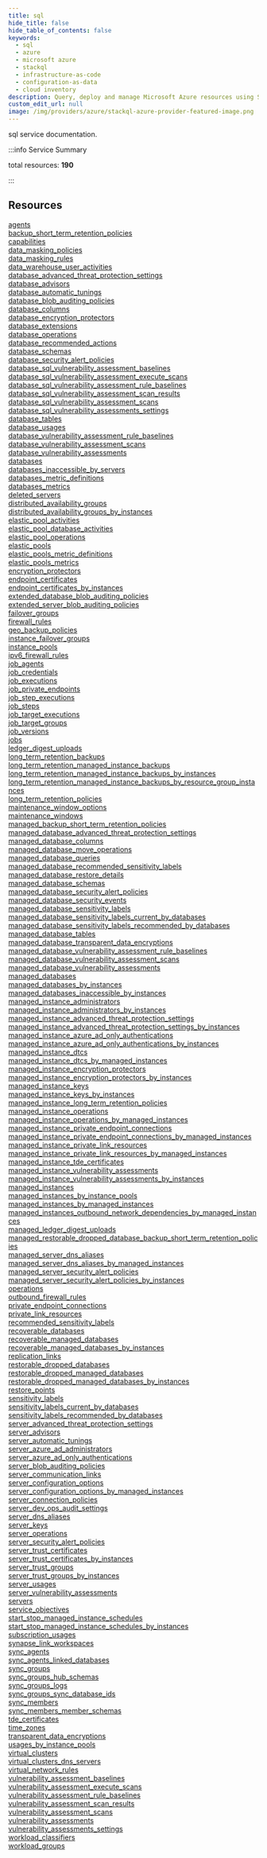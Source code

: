 ```yaml
---
title: sql
hide_title: false
hide_table_of_contents: false
keywords:
  - sql
  - azure
  - microsoft azure
  - stackql
  - infrastructure-as-code
  - configuration-as-data
  - cloud inventory
description: Query, deploy and manage Microsoft Azure resources using SQL
custom_edit_url: null
image: /img/providers/azure/stackql-azure-provider-featured-image.png
---
```


sql service documentation.

:::info Service Summary

<div class="row">
<div class="providerDocColumn">
<span>total resources:&nbsp;<b>190</b></span><br />
</div>
</div>

:::

## Resources
<div class="row">
<div class="providerDocColumn">
<a href="/providers/azure/sql/agents/">agents</a><br />
<a href="/providers/azure/sql/backup_short_term_retention_policies/">backup_short_term_retention_policies</a><br />
<a href="/providers/azure/sql/capabilities/">capabilities</a><br />
<a href="/providers/azure/sql/data_masking_policies/">data_masking_policies</a><br />
<a href="/providers/azure/sql/data_masking_rules/">data_masking_rules</a><br />
<a href="/providers/azure/sql/data_warehouse_user_activities/">data_warehouse_user_activities</a><br />
<a href="/providers/azure/sql/database_advanced_threat_protection_settings/">database_advanced_threat_protection_settings</a><br />
<a href="/providers/azure/sql/database_advisors/">database_advisors</a><br />
<a href="/providers/azure/sql/database_automatic_tunings/">database_automatic_tunings</a><br />
<a href="/providers/azure/sql/database_blob_auditing_policies/">database_blob_auditing_policies</a><br />
<a href="/providers/azure/sql/database_columns/">database_columns</a><br />
<a href="/providers/azure/sql/database_encryption_protectors/">database_encryption_protectors</a><br />
<a href="/providers/azure/sql/database_extensions/">database_extensions</a><br />
<a href="/providers/azure/sql/database_operations/">database_operations</a><br />
<a href="/providers/azure/sql/database_recommended_actions/">database_recommended_actions</a><br />
<a href="/providers/azure/sql/database_schemas/">database_schemas</a><br />
<a href="/providers/azure/sql/database_security_alert_policies/">database_security_alert_policies</a><br />
<a href="/providers/azure/sql/database_sql_vulnerability_assessment_baselines/">database_sql_vulnerability_assessment_baselines</a><br />
<a href="/providers/azure/sql/database_sql_vulnerability_assessment_execute_scans/">database_sql_vulnerability_assessment_execute_scans</a><br />
<a href="/providers/azure/sql/database_sql_vulnerability_assessment_rule_baselines/">database_sql_vulnerability_assessment_rule_baselines</a><br />
<a href="/providers/azure/sql/database_sql_vulnerability_assessment_scan_results/">database_sql_vulnerability_assessment_scan_results</a><br />
<a href="/providers/azure/sql/database_sql_vulnerability_assessment_scans/">database_sql_vulnerability_assessment_scans</a><br />
<a href="/providers/azure/sql/database_sql_vulnerability_assessments_settings/">database_sql_vulnerability_assessments_settings</a><br />
<a href="/providers/azure/sql/database_tables/">database_tables</a><br />
<a href="/providers/azure/sql/database_usages/">database_usages</a><br />
<a href="/providers/azure/sql/database_vulnerability_assessment_rule_baselines/">database_vulnerability_assessment_rule_baselines</a><br />
<a href="/providers/azure/sql/database_vulnerability_assessment_scans/">database_vulnerability_assessment_scans</a><br />
<a href="/providers/azure/sql/database_vulnerability_assessments/">database_vulnerability_assessments</a><br />
<a href="/providers/azure/sql/databases/">databases</a><br />
<a href="/providers/azure/sql/databases_inaccessible_by_servers/">databases_inaccessible_by_servers</a><br />
<a href="/providers/azure/sql/databases_metric_definitions/">databases_metric_definitions</a><br />
<a href="/providers/azure/sql/databases_metrics/">databases_metrics</a><br />
<a href="/providers/azure/sql/deleted_servers/">deleted_servers</a><br />
<a href="/providers/azure/sql/distributed_availability_groups/">distributed_availability_groups</a><br />
<a href="/providers/azure/sql/distributed_availability_groups_by_instances/">distributed_availability_groups_by_instances</a><br />
<a href="/providers/azure/sql/elastic_pool_activities/">elastic_pool_activities</a><br />
<a href="/providers/azure/sql/elastic_pool_database_activities/">elastic_pool_database_activities</a><br />
<a href="/providers/azure/sql/elastic_pool_operations/">elastic_pool_operations</a><br />
<a href="/providers/azure/sql/elastic_pools/">elastic_pools</a><br />
<a href="/providers/azure/sql/elastic_pools_metric_definitions/">elastic_pools_metric_definitions</a><br />
<a href="/providers/azure/sql/elastic_pools_metrics/">elastic_pools_metrics</a><br />
<a href="/providers/azure/sql/encryption_protectors/">encryption_protectors</a><br />
<a href="/providers/azure/sql/endpoint_certificates/">endpoint_certificates</a><br />
<a href="/providers/azure/sql/endpoint_certificates_by_instances/">endpoint_certificates_by_instances</a><br />
<a href="/providers/azure/sql/extended_database_blob_auditing_policies/">extended_database_blob_auditing_policies</a><br />
<a href="/providers/azure/sql/extended_server_blob_auditing_policies/">extended_server_blob_auditing_policies</a><br />
<a href="/providers/azure/sql/failover_groups/">failover_groups</a><br />
<a href="/providers/azure/sql/firewall_rules/">firewall_rules</a><br />
<a href="/providers/azure/sql/geo_backup_policies/">geo_backup_policies</a><br />
<a href="/providers/azure/sql/instance_failover_groups/">instance_failover_groups</a><br />
<a href="/providers/azure/sql/instance_pools/">instance_pools</a><br />
<a href="/providers/azure/sql/ipv6_firewall_rules/">ipv6_firewall_rules</a><br />
<a href="/providers/azure/sql/job_agents/">job_agents</a><br />
<a href="/providers/azure/sql/job_credentials/">job_credentials</a><br />
<a href="/providers/azure/sql/job_executions/">job_executions</a><br />
<a href="/providers/azure/sql/job_private_endpoints/">job_private_endpoints</a><br />
<a href="/providers/azure/sql/job_step_executions/">job_step_executions</a><br />
<a href="/providers/azure/sql/job_steps/">job_steps</a><br />
<a href="/providers/azure/sql/job_target_executions/">job_target_executions</a><br />
<a href="/providers/azure/sql/job_target_groups/">job_target_groups</a><br />
<a href="/providers/azure/sql/job_versions/">job_versions</a><br />
<a href="/providers/azure/sql/jobs/">jobs</a><br />
<a href="/providers/azure/sql/ledger_digest_uploads/">ledger_digest_uploads</a><br />
<a href="/providers/azure/sql/long_term_retention_backups/">long_term_retention_backups</a><br />
<a href="/providers/azure/sql/long_term_retention_managed_instance_backups/">long_term_retention_managed_instance_backups</a><br />
<a href="/providers/azure/sql/long_term_retention_managed_instance_backups_by_instances/">long_term_retention_managed_instance_backups_by_instances</a><br />
<a href="/providers/azure/sql/long_term_retention_managed_instance_backups_by_resource_group_instances/">long_term_retention_managed_instance_backups_by_resource_group_instances</a><br />
<a href="/providers/azure/sql/long_term_retention_policies/">long_term_retention_policies</a><br />
<a href="/providers/azure/sql/maintenance_window_options/">maintenance_window_options</a><br />
<a href="/providers/azure/sql/maintenance_windows/">maintenance_windows</a><br />
<a href="/providers/azure/sql/managed_backup_short_term_retention_policies/">managed_backup_short_term_retention_policies</a><br />
<a href="/providers/azure/sql/managed_database_advanced_threat_protection_settings/">managed_database_advanced_threat_protection_settings</a><br />
<a href="/providers/azure/sql/managed_database_columns/">managed_database_columns</a><br />
<a href="/providers/azure/sql/managed_database_move_operations/">managed_database_move_operations</a><br />
<a href="/providers/azure/sql/managed_database_queries/">managed_database_queries</a><br />
<a href="/providers/azure/sql/managed_database_recommended_sensitivity_labels/">managed_database_recommended_sensitivity_labels</a><br />
<a href="/providers/azure/sql/managed_database_restore_details/">managed_database_restore_details</a><br />
<a href="/providers/azure/sql/managed_database_schemas/">managed_database_schemas</a><br />
<a href="/providers/azure/sql/managed_database_security_alert_policies/">managed_database_security_alert_policies</a><br />
<a href="/providers/azure/sql/managed_database_security_events/">managed_database_security_events</a><br />
<a href="/providers/azure/sql/managed_database_sensitivity_labels/">managed_database_sensitivity_labels</a><br />
<a href="/providers/azure/sql/managed_database_sensitivity_labels_current_by_databases/">managed_database_sensitivity_labels_current_by_databases</a><br />
<a href="/providers/azure/sql/managed_database_sensitivity_labels_recommended_by_databases/">managed_database_sensitivity_labels_recommended_by_databases</a><br />
<a href="/providers/azure/sql/managed_database_tables/">managed_database_tables</a><br />
<a href="/providers/azure/sql/managed_database_transparent_data_encryptions/">managed_database_transparent_data_encryptions</a><br />
<a href="/providers/azure/sql/managed_database_vulnerability_assessment_rule_baselines/">managed_database_vulnerability_assessment_rule_baselines</a><br />
<a href="/providers/azure/sql/managed_database_vulnerability_assessment_scans/">managed_database_vulnerability_assessment_scans</a><br />
<a href="/providers/azure/sql/managed_database_vulnerability_assessments/">managed_database_vulnerability_assessments</a><br />
<a href="/providers/azure/sql/managed_databases/">managed_databases</a><br />
<a href="/providers/azure/sql/managed_databases_by_instances/">managed_databases_by_instances</a><br />
<a href="/providers/azure/sql/managed_databases_inaccessible_by_instances/">managed_databases_inaccessible_by_instances</a><br />
<a href="/providers/azure/sql/managed_instance_administrators/">managed_instance_administrators</a><br />
<a href="/providers/azure/sql/managed_instance_administrators_by_instances/">managed_instance_administrators_by_instances</a><br />
<a href="/providers/azure/sql/managed_instance_advanced_threat_protection_settings/">managed_instance_advanced_threat_protection_settings</a><br />
<a href="/providers/azure/sql/managed_instance_advanced_threat_protection_settings_by_instances/">managed_instance_advanced_threat_protection_settings_by_instances</a>
</div>
<div class="providerDocColumn">
<a href="/providers/azure/sql/managed_instance_azure_ad_only_authentications/">managed_instance_azure_ad_only_authentications</a><br />
<a href="/providers/azure/sql/managed_instance_azure_ad_only_authentications_by_instances/">managed_instance_azure_ad_only_authentications_by_instances</a><br />
<a href="/providers/azure/sql/managed_instance_dtcs/">managed_instance_dtcs</a><br />
<a href="/providers/azure/sql/managed_instance_dtcs_by_managed_instances/">managed_instance_dtcs_by_managed_instances</a><br />
<a href="/providers/azure/sql/managed_instance_encryption_protectors/">managed_instance_encryption_protectors</a><br />
<a href="/providers/azure/sql/managed_instance_encryption_protectors_by_instances/">managed_instance_encryption_protectors_by_instances</a><br />
<a href="/providers/azure/sql/managed_instance_keys/">managed_instance_keys</a><br />
<a href="/providers/azure/sql/managed_instance_keys_by_instances/">managed_instance_keys_by_instances</a><br />
<a href="/providers/azure/sql/managed_instance_long_term_retention_policies/">managed_instance_long_term_retention_policies</a><br />
<a href="/providers/azure/sql/managed_instance_operations/">managed_instance_operations</a><br />
<a href="/providers/azure/sql/managed_instance_operations_by_managed_instances/">managed_instance_operations_by_managed_instances</a><br />
<a href="/providers/azure/sql/managed_instance_private_endpoint_connections/">managed_instance_private_endpoint_connections</a><br />
<a href="/providers/azure/sql/managed_instance_private_endpoint_connections_by_managed_instances/">managed_instance_private_endpoint_connections_by_managed_instances</a><br />
<a href="/providers/azure/sql/managed_instance_private_link_resources/">managed_instance_private_link_resources</a><br />
<a href="/providers/azure/sql/managed_instance_private_link_resources_by_managed_instances/">managed_instance_private_link_resources_by_managed_instances</a><br />
<a href="/providers/azure/sql/managed_instance_tde_certificates/">managed_instance_tde_certificates</a><br />
<a href="/providers/azure/sql/managed_instance_vulnerability_assessments/">managed_instance_vulnerability_assessments</a><br />
<a href="/providers/azure/sql/managed_instance_vulnerability_assessments_by_instances/">managed_instance_vulnerability_assessments_by_instances</a><br />
<a href="/providers/azure/sql/managed_instances/">managed_instances</a><br />
<a href="/providers/azure/sql/managed_instances_by_instance_pools/">managed_instances_by_instance_pools</a><br />
<a href="/providers/azure/sql/managed_instances_by_managed_instances/">managed_instances_by_managed_instances</a><br />
<a href="/providers/azure/sql/managed_instances_outbound_network_dependencies_by_managed_instances/">managed_instances_outbound_network_dependencies_by_managed_instances</a><br />
<a href="/providers/azure/sql/managed_ledger_digest_uploads/">managed_ledger_digest_uploads</a><br />
<a href="/providers/azure/sql/managed_restorable_dropped_database_backup_short_term_retention_policies/">managed_restorable_dropped_database_backup_short_term_retention_policies</a><br />
<a href="/providers/azure/sql/managed_server_dns_aliases/">managed_server_dns_aliases</a><br />
<a href="/providers/azure/sql/managed_server_dns_aliases_by_managed_instances/">managed_server_dns_aliases_by_managed_instances</a><br />
<a href="/providers/azure/sql/managed_server_security_alert_policies/">managed_server_security_alert_policies</a><br />
<a href="/providers/azure/sql/managed_server_security_alert_policies_by_instances/">managed_server_security_alert_policies_by_instances</a><br />
<a href="/providers/azure/sql/operations/">operations</a><br />
<a href="/providers/azure/sql/outbound_firewall_rules/">outbound_firewall_rules</a><br />
<a href="/providers/azure/sql/private_endpoint_connections/">private_endpoint_connections</a><br />
<a href="/providers/azure/sql/private_link_resources/">private_link_resources</a><br />
<a href="/providers/azure/sql/recommended_sensitivity_labels/">recommended_sensitivity_labels</a><br />
<a href="/providers/azure/sql/recoverable_databases/">recoverable_databases</a><br />
<a href="/providers/azure/sql/recoverable_managed_databases/">recoverable_managed_databases</a><br />
<a href="/providers/azure/sql/recoverable_managed_databases_by_instances/">recoverable_managed_databases_by_instances</a><br />
<a href="/providers/azure/sql/replication_links/">replication_links</a><br />
<a href="/providers/azure/sql/restorable_dropped_databases/">restorable_dropped_databases</a><br />
<a href="/providers/azure/sql/restorable_dropped_managed_databases/">restorable_dropped_managed_databases</a><br />
<a href="/providers/azure/sql/restorable_dropped_managed_databases_by_instances/">restorable_dropped_managed_databases_by_instances</a><br />
<a href="/providers/azure/sql/restore_points/">restore_points</a><br />
<a href="/providers/azure/sql/sensitivity_labels/">sensitivity_labels</a><br />
<a href="/providers/azure/sql/sensitivity_labels_current_by_databases/">sensitivity_labels_current_by_databases</a><br />
<a href="/providers/azure/sql/sensitivity_labels_recommended_by_databases/">sensitivity_labels_recommended_by_databases</a><br />
<a href="/providers/azure/sql/server_advanced_threat_protection_settings/">server_advanced_threat_protection_settings</a><br />
<a href="/providers/azure/sql/server_advisors/">server_advisors</a><br />
<a href="/providers/azure/sql/server_automatic_tunings/">server_automatic_tunings</a><br />
<a href="/providers/azure/sql/server_azure_ad_administrators/">server_azure_ad_administrators</a><br />
<a href="/providers/azure/sql/server_azure_ad_only_authentications/">server_azure_ad_only_authentications</a><br />
<a href="/providers/azure/sql/server_blob_auditing_policies/">server_blob_auditing_policies</a><br />
<a href="/providers/azure/sql/server_communication_links/">server_communication_links</a><br />
<a href="/providers/azure/sql/server_configuration_options/">server_configuration_options</a><br />
<a href="/providers/azure/sql/server_configuration_options_by_managed_instances/">server_configuration_options_by_managed_instances</a><br />
<a href="/providers/azure/sql/server_connection_policies/">server_connection_policies</a><br />
<a href="/providers/azure/sql/server_dev_ops_audit_settings/">server_dev_ops_audit_settings</a><br />
<a href="/providers/azure/sql/server_dns_aliases/">server_dns_aliases</a><br />
<a href="/providers/azure/sql/server_keys/">server_keys</a><br />
<a href="/providers/azure/sql/server_operations/">server_operations</a><br />
<a href="/providers/azure/sql/server_security_alert_policies/">server_security_alert_policies</a><br />
<a href="/providers/azure/sql/server_trust_certificates/">server_trust_certificates</a><br />
<a href="/providers/azure/sql/server_trust_certificates_by_instances/">server_trust_certificates_by_instances</a><br />
<a href="/providers/azure/sql/server_trust_groups/">server_trust_groups</a><br />
<a href="/providers/azure/sql/server_trust_groups_by_instances/">server_trust_groups_by_instances</a><br />
<a href="/providers/azure/sql/server_usages/">server_usages</a><br />
<a href="/providers/azure/sql/server_vulnerability_assessments/">server_vulnerability_assessments</a><br />
<a href="/providers/azure/sql/servers/">servers</a><br />
<a href="/providers/azure/sql/service_objectives/">service_objectives</a><br />
<a href="/providers/azure/sql/start_stop_managed_instance_schedules/">start_stop_managed_instance_schedules</a><br />
<a href="/providers/azure/sql/start_stop_managed_instance_schedules_by_instances/">start_stop_managed_instance_schedules_by_instances</a><br />
<a href="/providers/azure/sql/subscription_usages/">subscription_usages</a><br />
<a href="/providers/azure/sql/synapse_link_workspaces/">synapse_link_workspaces</a><br />
<a href="/providers/azure/sql/sync_agents/">sync_agents</a><br />
<a href="/providers/azure/sql/sync_agents_linked_databases/">sync_agents_linked_databases</a><br />
<a href="/providers/azure/sql/sync_groups/">sync_groups</a><br />
<a href="/providers/azure/sql/sync_groups_hub_schemas/">sync_groups_hub_schemas</a><br />
<a href="/providers/azure/sql/sync_groups_logs/">sync_groups_logs</a><br />
<a href="/providers/azure/sql/sync_groups_sync_database_ids/">sync_groups_sync_database_ids</a><br />
<a href="/providers/azure/sql/sync_members/">sync_members</a><br />
<a href="/providers/azure/sql/sync_members_member_schemas/">sync_members_member_schemas</a><br />
<a href="/providers/azure/sql/tde_certificates/">tde_certificates</a><br />
<a href="/providers/azure/sql/time_zones/">time_zones</a><br />
<a href="/providers/azure/sql/transparent_data_encryptions/">transparent_data_encryptions</a><br />
<a href="/providers/azure/sql/usages_by_instance_pools/">usages_by_instance_pools</a><br />
<a href="/providers/azure/sql/virtual_clusters/">virtual_clusters</a><br />
<a href="/providers/azure/sql/virtual_clusters_dns_servers/">virtual_clusters_dns_servers</a><br />
<a href="/providers/azure/sql/virtual_network_rules/">virtual_network_rules</a><br />
<a href="/providers/azure/sql/vulnerability_assessment_baselines/">vulnerability_assessment_baselines</a><br />
<a href="/providers/azure/sql/vulnerability_assessment_execute_scans/">vulnerability_assessment_execute_scans</a><br />
<a href="/providers/azure/sql/vulnerability_assessment_rule_baselines/">vulnerability_assessment_rule_baselines</a><br />
<a href="/providers/azure/sql/vulnerability_assessment_scan_results/">vulnerability_assessment_scan_results</a><br />
<a href="/providers/azure/sql/vulnerability_assessment_scans/">vulnerability_assessment_scans</a><br />
<a href="/providers/azure/sql/vulnerability_assessments/">vulnerability_assessments</a><br />
<a href="/providers/azure/sql/vulnerability_assessments_settings/">vulnerability_assessments_settings</a><br />
<a href="/providers/azure/sql/workload_classifiers/">workload_classifiers</a><br />
<a href="/providers/azure/sql/workload_groups/">workload_groups</a>
</div>
</div>